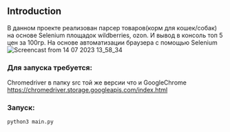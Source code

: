 ## Introduction

В данном проекте реализован парсер товаров(корм для кошек/собак) на основе Selenium площадок wildberries, ozon. И вывод в консоль топ 5 цен за 100гр.
На основе автоматизации браузера с помощью Selenium
![Screencast from 14 07 2023 13_58_34](https://github.com/Zonanada/parse_marketplace/assets/56389088/46b48f12-2172-46c2-b97e-7838b514ee01)

### Для запуска требуется:
Chromedriver в папку src той же версии что и GoogleChrome
https://chromedriver.storage.googleapis.com/index.html

### Запуск:

```
python3 main.py

```

